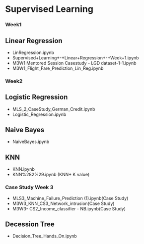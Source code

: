 # Supervised Learning
### Week1
## Linear Regression
- LinRegression.ipynb
- Supervised+Learning+-+Linear+Regression+-+Week+1.ipynb
- M3W1 Mentored Session Casestudy - LGD dataset-1-1.ipynb
- M3W1_Flight_Fare_Prediction_Lin_Reg.ipynb

### Week2
## Logistic Regression
- MLS_2_CaseStudy_German_Credit.ipynb
- Logistic_Regression.ipynb

## Naive Bayes
- NaiveBayes.ipynb
## KNN
- KNN.ipynb
- KNN%282%29.ipynb (KNN+ K value)
### Case Study Week 3
- MLS3_Machine_Failure_Prediction (1).ipynb(Case Study)
- M3W3_KNN_CS3_Network_intrusion(Case Study)
- M3W3- CS2_Income_classifier - NB.ipynb(Case Study)
## Decession Tree
- Decision_Tree_Hands_On.ipynb


